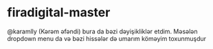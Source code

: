 # firadigital-master

@karamlly (Kərəm əfəndi) bura da bəzi dəyişikliklər etdim. Məsələn dropdown menu da və bəzi hissələr də umarım köməyim toxunmuşdur
